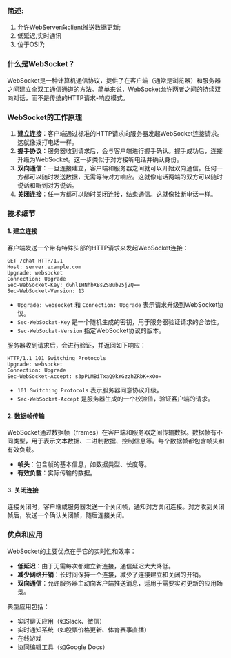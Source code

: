 ### 简述:
1. 允许WebServer向client推送数据更新;
2. 低延迟,实时通讯
3. 位于OSI7;

### 什么是WebSocket？

WebSocket是一种计算机通信协议，提供了在客户端（通常是浏览器）和服务器之间建立全双工通信通道的方法。简单来说，WebSocket允许两者之间的持续双向对话，而不是传统的HTTP请求-响应模式。


### WebSocket的工作原理

1. **建立连接**：客户端通过标准的HTTP请求向服务器发起WebSocket连接请求。这就像拨打电话一样。
2. **握手协议**：服务器收到请求后，会与客户端进行握手确认。握手成功后，连接升级为WebSocket。这一步类似于对方接听电话并确认身份。
3. **双向通信**：一旦连接建立，客户端和服务器之间就可以开始双向通信。任何一方都可以随时发送数据，无需等待对方响应。这就像电话两端的双方可以随时说话和听到对方说话。
4. **关闭连接**：任一方都可以随时关闭连接，结束通信。这就像挂断电话一样。

### 技术细节

#### 1. 建立连接

客户端发送一个带有特殊头部的HTTP请求来发起WebSocket连接：

```http
GET /chat HTTP/1.1 
Host: server.example.com 
Upgrade: websocket
Connection: Upgrade 
Sec-WebSocket-Key: dGhlIHNhbXBsZSBub25jZQ== 
Sec-WebSocket-Version: 13
```

- `Upgrade: websocket` 和 `Connection: Upgrade` 表示请求升级到WebSocket协议。
- `Sec-WebSocket-Key` 是一个随机生成的密钥，用于服务器验证请求的合法性。
- `Sec-WebSocket-Version` 指定WebSocket协议的版本。

服务器收到请求后，会进行验证，并返回如下响应：


```http
HTTP/1.1 101 Switching Protocols 
Upgrade: websocket 
Connection: Upgrade 
Sec-WebSocket-Accept: s3pPLMBiTxaQ9kYGzzhZRbK+xOo=
```


- `101 Switching Protocols` 表示服务器同意协议升级。
- `Sec-WebSocket-Accept` 是服务器生成的一个校验值，验证客户端的请求。


#### 2. 数据帧传输

WebSocket通过数据帧（frames）在客户端和服务器之间传输数据。数据帧有不同类型，用于表示文本数据、二进制数据、控制信息等。每个数据帧都包含帧头和有效负载。

- **帧头**：包含帧的基本信息，如数据类型、长度等。
- **有效负载**：实际传输的数据。

#### 3. 关闭连接

连接关闭时，客户端或服务器发送一个关闭帧，通知对方关闭连接。对方收到关闭帧后，发送一个确认关闭帧，随后连接关闭。

### 优点和应用

WebSocket的主要优点在于它的实时性和效率：

- **低延迟**：由于无需每次都建立新连接，通信延迟大大降低。
- **减少网络开销**：长时间保持一个连接，减少了连接建立和关闭的开销。
- **双向通信**：允许服务器主动向客户端推送消息，适用于需要实时更新的应用场景。

典型应用包括：

- 实时聊天应用（如Slack、微信）
- 实时通知系统（如股票价格更新、体育赛事直播）
- 在线游戏
- 协同编辑工具（如Google Docs）
